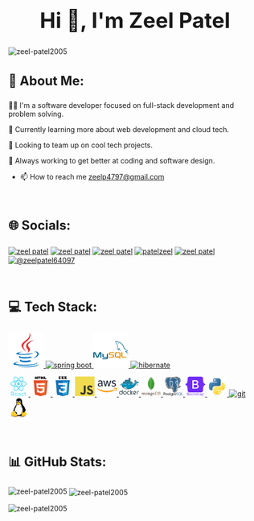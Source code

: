 <h1 align="center" style="font-size: 3em;">Hi 👋, I'm Zeel Patel</h1>
<p align="left"> <img src="https://komarev.com/ghpvc/?username=zeel-patel2005&label=Profile%20views&color=0e75b6&style=flat" alt="zeel-patel2005" /> </p>



<h3 align="left" style="font-size: 1.8em;">💫 About Me:</h3>
<div align="left">
  <p>👨‍💻 I'm a software developer focused on full-stack development and problem solving.</p>
  <p>🌱 Currently learning more about web development and cloud tech.</p>
  <p>💼 Looking to team up on cool tech projects.</p>
  <p>🎯 Always working to get better at coding and software design.</p>
</div>

- 📫 How to reach me zeelp4797@gmail.com
</br>
<h3 align="left" style="font-size: 1.8em;">🌐 Socials:</h3>
<p align="left">
<a href="https://www.linkedin.com/in/zeel-patel-60309424a/" target="blank"><img align="center" src="https://raw.githubusercontent.com/rahuldkjain/github-profile-readme-generator/master/src/images/icons/Social/linked-in-alt.svg" alt="zeel patel" height="30" width="40" /></a>
<a href="https://www.codechef.com/users/zeel_patel_82" target="blank"><img align="center" src="https://cdn.jsdelivr.net/npm/simple-icons@3.1.0/icons/codechef.svg" alt="zeel patel" height="30" width="40" /></a>
<a href="https://www.hackerrank.com/profile/zeelp4797" target="blank"><img align="center" src="https://raw.githubusercontent.com/rahuldkjain/github-profile-readme-generator/master/src/images/icons/Social/hackerrank.svg" alt="zeel patel" height="30" width="40" /></a>
<a href="https://www.leetcode.com/patelzeel" target="blank"><img align="center" src="https://raw.githubusercontent.com/rahuldkjain/github-profile-readme-generator/master/src/images/icons/Social/leet-code.svg" alt="patelzeel" height="30" width="40" /></a>
<a href="https://www.geeksforgeeks.org/user/zeelpx45g/" target="blank"><img align="center" src="https://raw.githubusercontent.com/rahuldkjain/github-profile-readme-generator/master/src/images/icons/Social/geeks-for-geeks.svg" alt="zeel patel" height="30" width="40" /></a>
  <a href="https://twitter.com/@zeelpatel64097" target="blank"><img align="center" src="https://raw.githubusercontent.com/rahuldkjain/github-profile-readme-generator/master/src/images/icons/Social/twitter.svg" alt="@zeelpatel64097" height="30" width="40" /></a>
</p>
</br>

<h3 align="left" style="font-size: 1.8em;">💻 Tech Stack:</h3>
<p align="left">
  <!-- First line: Primary skills with larger icons -->
  <a href="https://www.java.com" target="_blank" rel="noreferrer">
    <img src="https://raw.githubusercontent.com/devicons/devicon/master/icons/java/java-original.svg" alt="java" width="70" height="70"/>
  </a>
  <a href="https://spring.io/projects/spring-boot" target="_blank" rel="noreferrer">
    <img src="https://www.vectorlogo.zone/logos/springio/springio-icon.svg" alt="spring boot" width="70" height="70"/>
  </a>
  <a href="https://www.mysql.com/" target="_blank" rel="noreferrer">
    <img src="https://raw.githubusercontent.com/devicons/devicon/master/icons/mysql/mysql-original-wordmark.svg" alt="mysql" width="70" height="70"/>
  </a>
  <a href="https://hibernate.org/" target="_blank" rel="noreferrer">
    <img src="https://www.vectorlogo.zone/logos/hibernate/hibernate-icon.svg" alt="hibernate" width="70" height="70"/>
  </a>
</p>

<p align="left">
  <!-- Second line: Secondary skills with smaller icons -->
  <a href="https://reactjs.org/" target="_blank" rel="noreferrer">
    <img src="https://raw.githubusercontent.com/devicons/devicon/master/icons/react/react-original-wordmark.svg" alt="react" width="40" height="40"/>
  </a>
  <a href="https://www.w3.org/html/" target="_blank" rel="noreferrer">
    <img src="https://raw.githubusercontent.com/devicons/devicon/master/icons/html5/html5-original-wordmark.svg" alt="html5" width="40" height="40"/>
  </a>
  <a href="https://www.w3schools.com/css/" target="_blank" rel="noreferrer">
    <img src="https://raw.githubusercontent.com/devicons/devicon/master/icons/css3/css3-original-wordmark.svg" alt="css3" width="40" height="40"/>
  </a>
  <a href="https://developer.mozilla.org/en-US/docs/Web/JavaScript" target="_blank" rel="noreferrer">
    <img src="https://raw.githubusercontent.com/devicons/devicon/master/icons/javascript/javascript-original.svg" alt="javascript" width="40" height="40"/>
  </a>
  <a href="https://aws.amazon.com" target="_blank" rel="noreferrer">
    <img src="https://raw.githubusercontent.com/devicons/devicon/master/icons/amazonwebservices/amazonwebservices-original-wordmark.svg" alt="aws" width="40" height="40"/>
  </a>
  <a href="https://www.docker.com/" target="_blank" rel="noreferrer">
    <img src="https://raw.githubusercontent.com/devicons/devicon/master/icons/docker/docker-original-wordmark.svg" alt="docker" width="40" height="40"/>
  </a>
  <a href="https://www.mongodb.com/" target="_blank" rel="noreferrer">
    <img src="https://raw.githubusercontent.com/devicons/devicon/master/icons/mongodb/mongodb-original-wordmark.svg" alt="mongodb" width="40" height="40"/>
  </a>
  <a href="https://www.postgresql.org" target="_blank" rel="noreferrer">
    <img src="https://raw.githubusercontent.com/devicons/devicon/master/icons/postgresql/postgresql-original-wordmark.svg" alt="postgresql" width="40" height="40"/>
  </a>
  <a href="https://getbootstrap.com" target="_blank" rel="noreferrer">
    <img src="https://raw.githubusercontent.com/devicons/devicon/master/icons/bootstrap/bootstrap-plain-wordmark.svg" alt="bootstrap" width="40" height="40"/>
  </a>
  <a href="https://www.python.org" target="_blank" rel="noreferrer">
    <img src="https://raw.githubusercontent.com/devicons/devicon/master/icons/python/python-original.svg" alt="python" width="40" height="40"/>
  </a>
  <a href="https://git-scm.com/" target="_blank" rel="noreferrer">
    <img src="https://www.vectorlogo.zone/logos/git-scm/git-scm-icon.svg" alt="git" width="40" height="40"/>
  </a>
  <a href="https://www.linux.org/" target="_blank" rel="noreferrer">
    <img src="https://raw.githubusercontent.com/devicons/devicon/master/icons/linux/linux-original.svg" alt="linux" width="40" height="40"/>
  </a>
</p>
</br>
<h3 align="left" style="font-size: 1.8em;">📊 GitHub Stats:</h3>

<p><img align="left" src="https://github-readme-stats.vercel.app/api/top-langs?username=zeel-patel2005&show_icons=true&locale=en&layout=compact" alt="zeel-patel2005" /></p>

<p>&nbsp;<img align="center" src="https://github-readme-stats.vercel.app/api?username=zeel-patel2005&show_icons=true&locale=en" alt="zeel-patel2005" /></p>

<p><img align="center" src="https://github-readme-streak-stats.herokuapp.com/?user=zeel-patel2005&" alt="zeel-patel2005" /></p>
